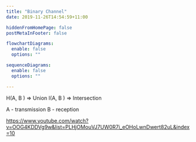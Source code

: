 ```yaml
---
title: "Binary Channel"
date: 2019-11-26T14:54:59+11:00

hiddenFromHomePage: false
postMetaInFooter: false

flowchartDiagrams:
  enable: false
  options: ""

sequenceDiagrams: 
  enable: false
  options: ""

---
```


H(A, B ) => Union
I(A, B ) => Intersection

A - transmission
B - reception

https://www.youtube.com/watch?v=OOG4KDDVg9w&list=PLHjOMouVJ7UW0R7i_eOHoLwnDwert82uL&index=10